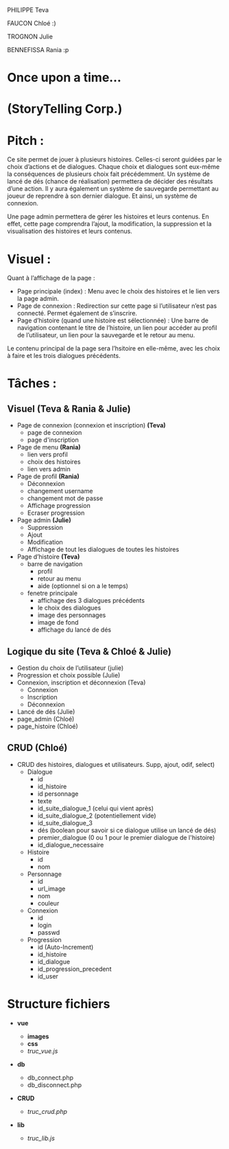 PHILIPPE Teva

FAUCON Chloé :)

TROGNON Julie

BENNEFISSA Rania :p

# Once upon a time… 
# (StoryTelling Corp.)



# Pitch :
Ce site permet de jouer à plusieurs histoires. Celles-ci seront guidées par le choix d’actions et de dialogues. Chaque choix et dialogues sont eux-même la conséquences de plusieurs choix fait précédemment. Un système de lancé de dés (chance de réalisation) permettera de décider des résultats d’une action. Il y aura également un système de sauvegarde permettant au joueur de reprendre à son dernier dialogue. Et ainsi, un système de connexion.

Une page admin permettera de gérer les histoires et leurs contenus. En effet, cette page comprendra l’ajout, la modification, la suppression et la visualisation des histoires et leurs contenus.


# Visuel : 
Quant à l’affichage de la page : 
- Page principale (index) : Menu avec le choix des histoires et le lien vers la page admin.
- Page de connexion : Redirection sur cette page si l’utilisateur n’est pas connecté. Permet également de s’inscrire.
- Page d’histoire (quand une histoire est sélectionnée) : Une barre de navigation contenant le titre de l’histoire, un lien pour accéder au profil de l’utilisateur, un lien pour la sauvegarde et le retour au menu.

Le contenu principal de la page sera l’hsitoire en elle-même, avec les choix à faire et les trois dialogues précédents.


# Tâches : 

## Visuel (Teva & Rania & Julie)
- Page de connexion (connexion et inscription) **(Teva)**
    - page de connexion
    - page d'inscription
- Page de menu **(Rania)**
    - lien vers profil
    - choix des histoires
    - lien vers admin
- Page de profil **(Rania)**
    - Déconnexion
    - changement username
    - changement mot de passe
    - Affichage progression
    - Ecraser progression
- Page admin **(Julie)**
    - Suppression
    - Ajout
    - Modification
    - Affichage de tout les dialogues de toutes les histoires
- Page d’histoire **(Teva)**
    - barre de navigation
        - profil
        - retour au menu
        - aide (optionnel si on a le temps)
    - fenetre principale
        - affichage des 3 dialogues précédents
        - le choix des dialogues
        - image des personnages
        - image de fond
        - affichage du lancé de dés

## Logique du site (Teva & Chloé & Julie)
- Gestion du choix de l’utilisateur (julie)
- Progression et choix possible (Julie)
- Connexion, inscription et déconnexion (Teva)
    - Connexion
    - Inscription
    - Déconnexion
- Lancé de dés (Julie)
- page_admin (Chloé)
- page_histoire (Chloé)

## CRUD (Chloé)
- CRUD  des histoires, dialogues et utilisateurs. Supp, ajout, odif, select)
    - Dialogue
        - id
        - id_histoire
        - id personnage
        - texte
        - id_suite_dialogue_1 (celui qui vient après)
        - id_suite_dialogue_2 (potentiellement vide)
        - id_suite_dialogue_3
        - dés (boolean pour savoir si ce dialogue utilise un lancé de dés)
        - premier_dialogue (0 ou 1 pour le premier dialogue de l'histoire)
        - id_dialogue_necessaire
    - Histoire 
        - id
        - nom
    - Personnage
        - id
        - url_image
        - nom
        - couleur
    - Connexion
        - id
        - login
        - passwd
    - Progression
        - id (Auto-Increment)
        - id_histoire
        - id_dialogue
        - id_progression_precedent
        - id_user

# Structure fichiers

- **vue**
    - **images**
    - **css**
    - *truc_vue.js*

- **db**
    - db_connect.php
    - db_disconnect.php

- **CRUD**
    - *truc_crud.php*

- **lib**
    - *truc_lib.js*
